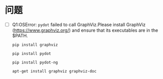 # 问题

- [ ] Q1:OSError: `pydot` failed to call GraphViz.Please install GraphViz (https://www.graphviz.org/) and ensure that its executables are in the $PATH.

  `pip install graphviz`

  `pip install pydot`

  `pip install pydot-ng`

  `apt-get install graphviz graphviz-doc`

  

  
